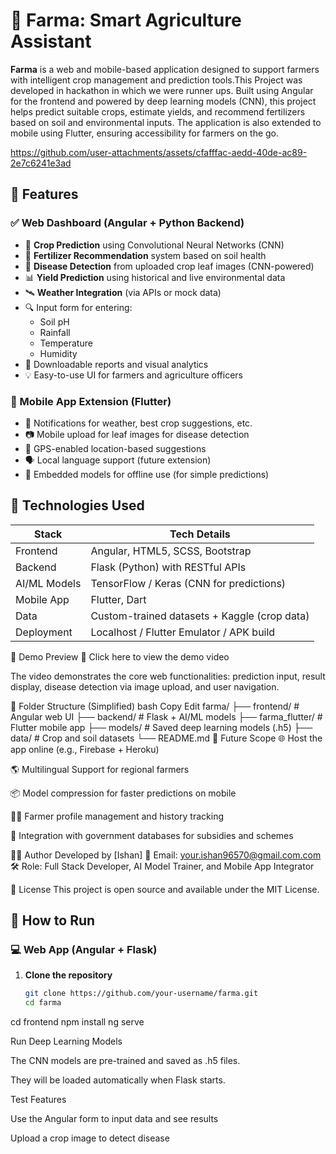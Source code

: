 # 🌾 Farma: Smart Agriculture Assistant

**Farma** is a web and mobile-based application designed to support farmers with intelligent crop management and prediction tools.This Project was developed in hackathon in which we were runner ups. Built using Angular for the frontend and powered by deep learning models (CNN), this project helps predict suitable crops, estimate yields, and recommend fertilizers based on soil and environmental inputs. The application is also extended to mobile using Flutter, ensuring accessibility for farmers on the go.


https://github.com/user-attachments/assets/cfafffac-aedd-40de-ac89-2e7c6241e3ad


## 🎯 Features

### ✅ Web Dashboard (Angular + Python Backend)
- 🌱 **Crop Prediction** using Convolutional Neural Networks (CNN)
- 💊 **Fertilizer Recommendation** system based on soil health
- 🐛 **Disease Detection** from uploaded crop leaf images (CNN-powered)
- 📊 **Yield Prediction** using historical and live environmental data
- 🛰️ **Weather Integration** (via APIs or mock data)
- 🔍 Input form for entering:
  - Soil pH
  - Rainfall
  - Temperature
  - Humidity
- 📁 Downloadable reports and visual analytics
- 💡 Easy-to-use UI for farmers and agriculture officers

### 📱 Mobile App Extension (Flutter)
- 🔔 Notifications for weather, best crop suggestions, etc.
- 📷 Mobile upload for leaf images for disease detection
- 📍 GPS-enabled location-based suggestions
- 🗣️ Local language support (future extension)
- 🧠 Embedded models for offline use (for simple predictions)

## 🧠 Technologies Used

| Stack        | Tech Details                                      |
|--------------|---------------------------------------------------|
| Frontend     | Angular, HTML5, SCSS, Bootstrap                   |
| Backend      | Flask (Python) with RESTful APIs                  |
| AI/ML Models | TensorFlow / Keras (CNN for predictions)          |
| Mobile App   | Flutter, Dart                                     |
| Data         | Custom-trained datasets + Kaggle (crop data)      |
| Deployment   | Localhost / Flutter Emulator / APK build          |

📸 Demo Preview
🎥 Click here to view the demo video

The video demonstrates the core web functionalities: prediction input, result display, disease detection via image upload, and user navigation.

📂 Folder Structure (Simplified)
bash
Copy
Edit
farma/
├── frontend/                # Angular web UI
├── backend/                 # Flask + AI/ML models
├── farma_flutter/           # Flutter mobile app
├── models/                  # Saved deep learning models (.h5)
├── data/                    # Crop and soil datasets
└── README.md
📌 Future Scope
🌐 Host the app online (e.g., Firebase + Heroku)

🌎 Multilingual Support for regional farmers

📦 Model compression for faster predictions on mobile

🧑‍🌾 Farmer profile management and history tracking

🤝 Integration with government databases for subsidies and schemes

👨‍💻 Author
Developed by [Ishan]
📧 Email: your.ishan96570@gmail.com.com
🛠️ Role: Full Stack Developer, AI Model Trainer, and Mobile App Integrator

📝 License
This project is open source and available under the MIT License.
## 🚀 How to Run

### 💻 Web App (Angular + Flask)

1. **Clone the repository**
   ```bash
   git clone https://github.com/your-username/farma.git
   cd farma
cd frontend
npm install
ng serve

Run Deep Learning Models

The CNN models are pre-trained and saved as .h5 files.

They will be loaded automatically when Flask starts.

Test Features

Use the Angular form to input data and see results

Upload a crop image to detect disease
